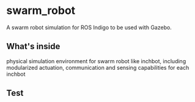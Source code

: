 # swarm_robot
A swarm robot simulation for ROS Indigo to be used with Gazebo.

## What's inside

physical simulation environment for swarm robot like inchbot, including modularized actuation, communication and sensing capabilities for each inchbot



## Test


